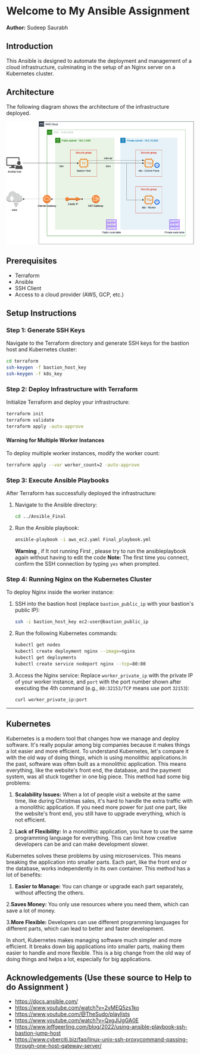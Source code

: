 # Welcome to My Ansible Assignment

**Author:** Sudeep Saurabh

## Introduction

This Ansible is designed to automate the deployment and management of a cloud infrastructure, culminating in the setup of an Nginx server on a Kubernetes cluster.

## Architecture

The following diagram shows the architecture of the infrastructure deployed.

![Kubernetes infrastructure](infrastructure-architecture.png)

## Prerequisites

- Terraform
- Ansible
- SSH Client
- Access to a cloud provider (AWS, GCP, etc.)

## Setup Instructions

### Step 1: Generate SSH Keys

Navigate to the Terraform directory and generate SSH keys for the bastion host and Kubernetes cluster:

```bash
cd terraform
ssh-keygen -f bastion_host_key
ssh-keygen -f k8s_key
```

### Step 2: Deploy Infrastructure with Terraform

Initialize Terraform and deploy your infrastructure:

```bash
terraform init
terraform validate
terraform apply -auto-approve
```

#### Warning for Multiple Worker Instances

To deploy multiple worker instances, modify the worker count:

```bash
terraform apply --var worker_count=2 -auto-approve
```

### Step 3: Execute Ansible Playbooks

After Terraform has successfully deployed the infrastructure:

1. Navigate to the Ansible directory:
   ```bash
   cd ../Ansible_Final
   ```
2. Run the Ansible playbook:
   ```bash
   ansible-playbook -i aws_ec2.yaml Final_playbook.yml
   ```
   **Warning** , if It not running First , please try to run the ansibleplaybook again without having to edit the code
   **Note:** The first time you connect, confirm the SSH connection by typing `yes` when prompted.

### Step 4: Running Nginx on the Kubernetes Cluster

To deploy Nginx inside the worker instance:

1. SSH into the bastion host (replace `bastion_public_ip` with your bastion's public IP):

   ```bash
   ssh -i bastion_host_key ec2-user@bastion_public_ip
   ```

2. Run the following Kubernetes commands:

   ```bash
   kubectl get nodes
   kubectl create deployment nginx --image=nginx
   kubectl get deployments
   kubectl create service nodeport nginx --tcp=80:80
   ```

3. Access the Nginx service:
   Replace `worker_private_ip` with the private IP of your worker instance, and `port` with the port number shown after executing the 4th command (e.g., `80:32153/TCP` means use port `32153`):
   ```bash
   curl worker_private_ip:port
   ```

---

## Kubernetes

Kubernetes is a modern tool that changes how we manage and deploy software. It's really popular among big companies because it makes things a lot easier and more efficient. To understand Kubernetes, let's compare it with the old way of doing things, which is using monolithic applications.In the past, software was often built as a monolithic application. This means everything, like the website's front end, the database, and the payment system, was all stuck together in one big piece. This method had some big problems:

1. **Scalability Issues:** When a lot of people visit a website at the same time, like during Christmas sales, it's hard to handle the extra traffic with a monolithic application. If you need more power for just one part, like the website's front end, you still have to upgrade everything, which is not efficient.

2. **Lack of Flexibility:** In a monolithic application, you have to use the same programming language for everything. This can limit how creative developers can be and can make development slower.

Kubernetes solves these problems by using microservices. This means breaking the application into smaller parts. Each part, like the front end or the database, works independently in its own container. This method has a lot of benefits:

1.  **Easier to Manage:** You can change or upgrade each part separately, without affecting the others.

2.**Saves Money:** You only use resources where you need them, which can save a lot of money.

3.**More Flexible:** Developers can use different programming languages for different parts, which can lead to better and faster development.

In short, Kubernetes makes managing software much simpler and more efficient. It breaks down big applications into smaller parts, making them easier to handle and more flexible. This is a big change from the old way of doing things and helps a lot, especially for big applications.

## Acknowledgements (Use these source to Help to do Assignment )

- https://docs.ansible.com/
- https://www.youtube.com/watch?v=2vMEQ5zs1ko
- https://www.youtube.com/@TheSudo/playlists
- https://www.youtube.com/watch?v=QxgJlJgGA0E
- https://www.jeffgeerling.com/blog/2022/using-ansible-playbook-ssh-bastion-jump-host
- https://www.cyberciti.biz/faq/linux-unix-ssh-proxycommand-passing-through-one-host-gateway-server/
